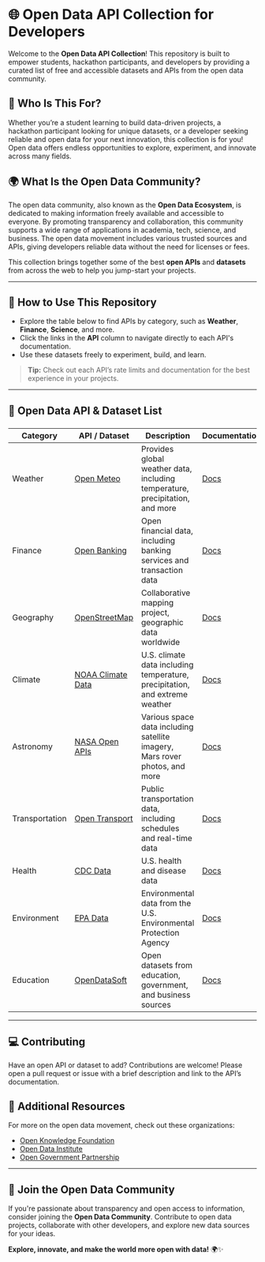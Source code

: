 # 🌐 Open Data API Collection for Developers

Welcome to the **Open Data API Collection**! This repository is built to empower students, hackathon participants, and developers by providing a curated list of free and accessible datasets and APIs from the open data community.

## 🎯 Who Is This For?

Whether you’re a student learning to build data-driven projects, a hackathon participant looking for unique datasets, or a developer seeking reliable and open data for your next innovation, this collection is for you! Open data offers endless opportunities to explore, experiment, and innovate across many fields.

## 🌍 What Is the Open Data Community?

The open data community, also known as the **Open Data Ecosystem**, is dedicated to making information freely available and accessible to everyone. By promoting transparency and collaboration, this community supports a wide range of applications in academia, tech, science, and business. The open data movement includes various trusted sources and APIs, giving developers reliable data without the need for licenses or fees.

This collection brings together some of the best **open APIs** and **datasets** from across the web to help you jump-start your projects.

---

## 📜 How to Use This Repository

- Explore the table below to find APIs by category, such as **Weather**, **Finance**, **Science**, and more.
- Click the links in the **API** column to navigate directly to each API's documentation.
- Use these datasets freely to experiment, build, and learn.

> **Tip:** Check out each API’s rate limits and documentation for the best experience in your projects.

---

## 🌟 Open Data API & Dataset List

### 

| Category       | API / Dataset                        | Description                                                                 | Documentation                              |
|----------------|--------------------------------------|-----------------------------------------------------------------------------|--------------------------------------------|
| Weather        | [Open Meteo](https://open-meteo.com) | Provides global weather data, including temperature, precipitation, and more | [Docs](https://open-meteo.com/docs)       |
| Finance        | [Open Banking](https://openbanking.org.uk) | Open financial data, including banking services and transaction data         | [Docs](https://openbanking.org.uk/docs)    |
| Geography      | [OpenStreetMap](https://www.openstreetmap.org) | Collaborative mapping project, geographic data worldwide                    | [Docs](https://wiki.openstreetmap.org)     |
| Climate        | [NOAA Climate Data](https://www.ncdc.noaa.gov/data-access) | U.S. climate data including temperature, precipitation, and extreme weather  | [Docs](https://www.ncdc.noaa.gov)          |
| Astronomy      | [NASA Open APIs](https://api.nasa.gov) | Various space data including satellite imagery, Mars rover photos, and more  | [Docs](https://api.nasa.gov)               |
| Transportation | [Open Transport](https://opentransportdata.swiss) | Public transportation data, including schedules and real-time data           | [Docs](https://opentransportdata.swiss)    |
| Health         | [CDC Data](https://data.cdc.gov)      | U.S. health and disease data                                                | [Docs](https://data.cdc.gov)               |
| Environment    | [EPA Data](https://www.epa.gov/open-data) | Environmental data from the U.S. Environmental Protection Agency             | [Docs](https://www.epa.gov/open-data)      |
| Education      | [OpenDataSoft](https://www.opendatasoft.com) | Open datasets from education, government, and business sources               | [Docs](https://www.opendatasoft.com/data)  |

---

## 💻 Contributing

Have an open API or dataset to add? Contributions are welcome! Please open a pull request or issue with a brief description and link to the API’s documentation.

## 🔗 Additional Resources

For more on the open data movement, check out these organizations:
- [Open Knowledge Foundation](https://okfn.org)
- [Open Data Institute](https://theodi.org)
- [Open Government Partnership](https://www.opengovpartnership.org)

---

## 🤝 Join the Open Data Community

If you're passionate about transparency and open access to information, consider joining the **Open Data Community**. Contribute to open data projects, collaborate with other developers, and explore new data sources for your ideas.

**Explore, innovate, and make the world more open with data!** 🌍✨
